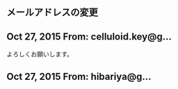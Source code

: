 ## メールアドレスの変更

## Oct 27, 2015 From: celluloid.key@g...

よろしくお願いします。

## Oct 27, 2015 From: hibariya@g...
